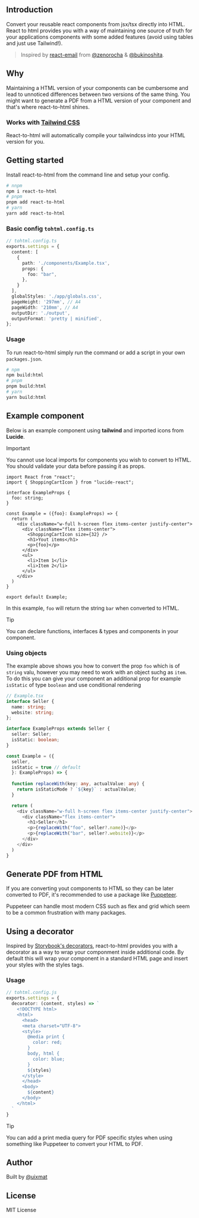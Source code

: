 ## Introduction
Convert your reusable react components from jsx/tsx directly into HTML. React to html provides you with a way of maintaining one source of truth for your applications components with some added features (avoid using tables and just use Tailwind!).

> Inspired by [react-email](https://) from [@zenorocha](https://twitter.com/zenorocha) & [@bukinoshita](https://twitter.com/bukinoshita).

## Why
Maintaining a HTML version of your components can be cumbersome and lead to unnoticed differences between two versions of the same thing. You might want to generate a PDF from a HTML version of your component and that's where react-to-html shines.

### Works with [Tailwind CSS](https://github.com/tailwindlabs/tailwindcss)
React-to-html will automatically compile your tailwindcss into your HTML version for you.

## Getting started
Install react-to-html from the command line and setup your config.

```bash
# nnpm
npm i react-to-html
# pnpm
pnpm add react-to-html
# yarn
yarn add react-to-html
```

### Basic config `tohtml.config.ts`
```ts
// tohtml.config.ts
exports.settings = {
  content: [
    {
      path: './components/Example.tsx',
      props: {
        foo: "bar",
      },
    }
  ],
  globalStyles: './app/globals.css',
  pageHeight: '297mm', // A4
  pageWidth: '210mm', // A4
  outputDir: './output',
  outputFormat: 'pretty | minified',
};
```
### Usage
To run react-to-html simply run the command or add a script in your own `packages.json`.
```bash
# npm
npm build:html
# pnpm
pnpm build:html
# yarn
yarn build:html
```

## Example component
Below is an example component using **tailwind** and imported icons from **Lucide**. 

> [!IMPORTANT]  
> You cannot use local imports for components you wish to convert to HTML. You should validate your data before passing it as props.

```tsx
import React from "react";
import { ShoppingCartIcon } from "lucide-react";

interface ExampleProps {
  foo: string;
}

const Example = ({foo}: ExampleProps) => {
  return (
    <div className="w-full h-screen flex items-center justify-center">
      <div className="flex items-center">
        <ShoppingCartIcon size={32} /> 
        <h1>Yout items</h1>
        <p>{foo}</p>
      </div>
      <ul>
        <li>Item 1</li>
        <li>Item 2</li>
      </ul>
    </div>
  )
}

export default Example;
```
In this example, `foo` will return the string `bar` when converted to HTML.

> [!TIP]  
> You can declare functions, interfaces & types and components in your component.

### Using objects

The example above shows you how to convert the prop `foo` which is of `string` valu, however you may need to work with an object suchg as `item`. To do this you can give your component an additional prop for example `isStatic` of type `boolean` and use conditional rendering

```typescript
// Example.tsx
interface Seller {
  name: string;
  website: string;
};

interface ExampleProps extends Seller {
  seller: Seller;
  isStatic: boolean;
}

const Example = ({ 
  seller, 
  isStatic = true // default
  }: ExampleProps) => {
  
  function replaceWith(key: any, actualValue: any) {
    return isStaticMode ? `${key}` : actualValue;
  }

  return (
    <div className="w-full h-screen flex items-center justify-center">
      <div className="flex items-center">
        <h1>Seller</h1>
        <p>{replaceWith("foo", seller?.name)}</p>
        <p>{replaceWith("bar", seller?.website)}</p>
      </div>
    </div>
  )
}
```

## Generate PDF from HTML
If you are converting yout components to HTML so they can be later converted to PDF, it's recommended to use a package like [Puppeteer](https://pptr.dev/).

Puppeteer can handle most modern CSS such as flex and grid which seem to be a common frustration with many packages.

## Using a decorator

Inspired by [Storybook's decorators](https://storybook.js.org/docs/writing-stories/decorators), react-to-html provides you with a decorator as a way to wrap your componment inside additional code. By default this will wrap your component in a standard HTML page and insert your styles with the styles tags. 

### Usage

```typescript
// tohtml.config.js
exports.settings = {
  decorator: (content, styles) => `
    <!DOCTYPE html>
    <html>
      <head>
      <meta charset="UTF-8">
      <style>
        @media print {
          color: red;
        }
        body, html {
          color: blue;
        }
        ${styles}
      </style>
      </head>
      <body>
        ${content}
      </body>
    </html>
  `
}
```
> [!TIP]  
> You can add a print media query for PDF specific styles when using something like Puppeteer to convert your HTML to PDF.


## Author
Built by [@uixmat](https://x.com/uixmat)

## License
MIT License